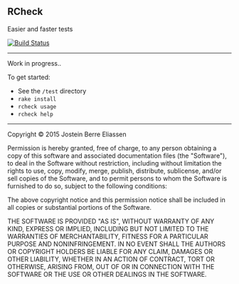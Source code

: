 ## RCheck

Easier and faster tests

[![Build Status](https://travis-ci.org/jbe/rcheck.svg?branch=master)](https://travis-ci.org/jbe/rcheck)

---

Work in progress..

To get started:

- See the `/test` directory
- `rake install`
- `rcheck usage`
- `rcheck help`

---

Copyright © 2015 Jostein Berre Eliassen

Permission is hereby granted, free of charge, to any person obtaining
a copy of this software and associated documentation files (the "Software"),
to deal in the Software without restriction, including without limitation
the rights to use, copy, modify, merge, publish, distribute, sublicense,
and/or sell copies of the Software, and to permit persons to whom the
Software is furnished to do so, subject to the following conditions:

The above copyright notice and this permission notice shall be included
in all copies or substantial portions of the Software.

THE SOFTWARE IS PROVIDED "AS IS", WITHOUT WARRANTY OF ANY KIND,
EXPRESS OR IMPLIED, INCLUDING BUT NOT LIMITED TO THE WARRANTIES
OF MERCHANTABILITY, FITNESS FOR A PARTICULAR PURPOSE AND NONINFRINGEMENT.
IN NO EVENT SHALL THE AUTHORS OR COPYRIGHT HOLDERS BE LIABLE FOR ANY CLAIM,
DAMAGES OR OTHER LIABILITY, WHETHER IN AN ACTION OF CONTRACT,
TORT OR OTHERWISE, ARISING FROM, OUT OF OR IN CONNECTION WITH THE SOFTWARE
OR THE USE OR OTHER DEALINGS IN THE SOFTWARE.
